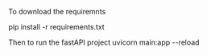 To download the requiremnts

pip install -r requirements.txt


Then to run the fastAPI project
uvicorn main:app --reload